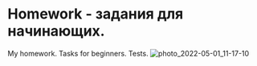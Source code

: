 # Homework - задания для начинающих.
My homework. Tasks for beginners.
Tests.
![photo_2022-05-01_11-17-10](https://user-images.githubusercontent.com/101042799/166744640-fc0f9269-b7bb-41c2-888b-3b3bba6e6bee.jpg)
